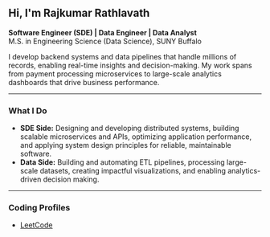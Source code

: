 ##  Hi, I'm Rajkumar Rathlavath
**Software Engineer (SDE) | Data Engineer | Data Analyst**  
M.S. in Engineering Science (Data Science), SUNY Buffalo  

I develop backend systems and data pipelines that handle millions of records, enabling real-time insights and decision-making. My work spans from payment processing microservices to large-scale analytics dashboards that drive business performance.

---

###  What I Do
- **SDE Side:** Designing and developing distributed systems, building scalable microservices and APIs, optimizing application performance, and applying system design principles for reliable, maintainable software.
- **Data Side:** Building and automating ETL pipelines, processing large-scale datasets, creating impactful visualizations, and enabling analytics-driven decision making.

---

### Coding Profiles
- [LeetCode](https://leetcode.com/u/rrathlav/)

